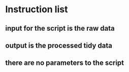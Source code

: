 # Instruction list
## input for the script is the raw data

## output is the processed tidy data

## there are no parameters to the script